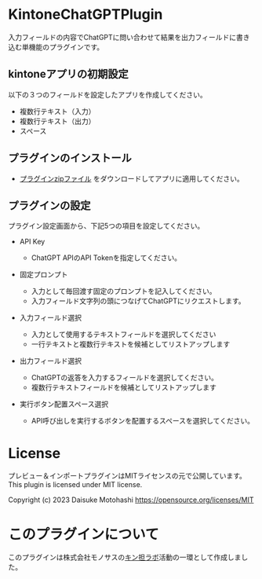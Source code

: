 # KintoneChatGPTPlugin
入力フィールドの内容でChatGPTに問い合わせて結果を出力フィールドに書き込む単機能のプラグインです。

## kintoneアプリの初期設定

以下の３つのフィールドを設定したアプリを作成してください。

- 複数行テキスト（入力）
- 複数行テキスト（出力）
- スペース

## プラグインのインストール
- [プラグインzipファイル](https://github.com/motohasystem/KintoneChatGPTPlugin/blob/main/dist/ChatGptPlugin_v0_1.zip) をダウンロードしてアプリに適用してください。


## プラグインの設定

プラグイン設定画面から、下記5つの項目を設定してください。

- API Key
    - ChatGPT APIのAPI Tokenを指定してください。

- 固定プロンプト
    - 入力として毎回渡す固定のプロンプトを記入してください。
    - 入力フィールド文字列の頭につなげてChatGPTにリクエストします。

- 入力フィールド選択
    - 入力として使用するテキストフィールドを選択してください
    - 一行テキストと複数行テキストを候補としてリストアップします

- 出力フィールド選択
    - ChatGPTの返答を入力するフィールドを選択してください。
    - 複数行テキストフィールドを候補としてリストアップします

- 実行ボタン配置スペース選択
    - API呼び出しを実行するボタンを配置するスペースを選択してください。

# License

プレビュー＆インポートプラグインはMITライセンスの元で公開しています。
This plugin is licensed under MIT license.

Copyright (c) 2023 Daisuke Motohashi
https://opensource.org/licenses/MIT

# このプラグインについて

このプラグインは株式会社モノサスの[キン担ラボ](https://www.monosus.co.jp/service/kintanlab/)活動の一環として作成しました。
